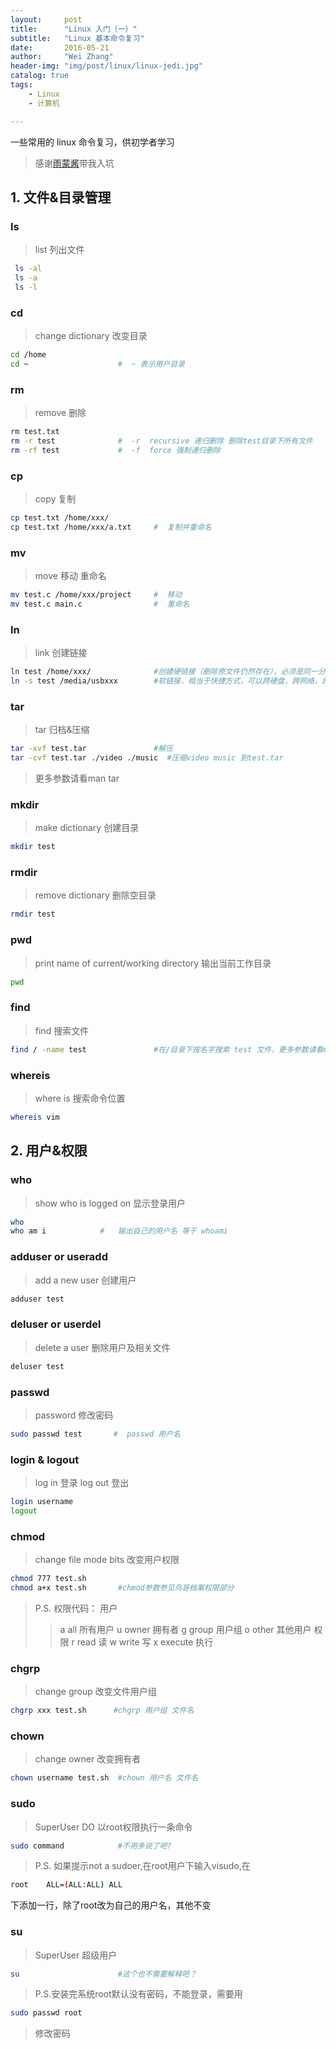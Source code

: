 ```yaml
---
layout:     post
title:      "Linux 入门（一）"
subtitle:   "Linux 基本命令复习"
date:       2016-05-21
author:     "Wei Zhang"
header-img: "img/post/linux/linux-jedi.jpg"
catalog: true
tags:
    - Linux
    - 计算机

---
```


一些常用的 linux 命令复习，供初学者学习

>感谢[雨蒙酱](http://yumengxu.com)带我入坑

## 1. 文件&目录管理 

### ls
>list   列出文件

```bash	
 ls -al                  
 ls -a
 ls -l
```

### cd
>change dictionary 改变目录

```bash	
cd /home
cd ~                    #  ~ 表示用户目录
```

### rm
>remove 删除

```bash	
rm test.txt
rm -r test              #  -r  recursive 递归删除 删除test目录下所有文件
rm -rf test             #  -f  force 强制递归删除
```

### cp
>copy 复制

```bash
cp test.txt /home/xxx/
cp test.txt /home/xxx/a.txt     #  复制并重命名
```	

### mv

>move 移动 重命名

```bash 
mv test.c /home/xxx/project     #  移动
mv test.c main.c                #  重命名
```

### ln

>link 创建链接

```bash
ln test /home/xxx/              #创建硬链接（删除原文件仍然存在），必须是同一分区
ln -s test /media/usbxxx        #软链接，相当于快捷方式，可以跨硬盘，跨网络，原文件删除后失效
```

### tar

>tar 归档&压缩

```bash
tar -xvf test.tar               #解压
tar -cvf test.tar ./video ./music  #压缩video music 到test.tar
```

>更多参数请看man tar

### mkdir
>make dictionary 创建目录

```bash	
mkdir test      
```	

### rmdir
>remove dictionary 删除空目录

```bash	
rmdir test
```	
### pwd
>print name of current/working directory 输出当前工作目录

```bash
pwd
```	

### find
>find 搜索文件

```bash
find / -name test               #在/目录下按名字搜索 test 文件，更多参数请看man find
```

### whereis 
>where is 搜索命令位置

```bash
whereis vim
```

## 2. 用户&权限

### who
>show who is logged on 显示登录用户

```bash
who
who am i            #   输出自己的用户名 等于 whoami
```

### adduser or useradd
>add a new user 创建用户

```bash
adduser test
```

### deluser or userdel
>delete a user  删除用户及相关文件

```bash
deluser test
```	

### passwd

>password 修改密码

```bash
sudo passwd test       #  passwd 用户名
```	

### login & logout 

>log in 登录
>log out 登出

```bash
login username
logout
```	

### chmod
>change file mode bits 改变用户权限

```bash
chmod 777 test.sh 
chmod a+x test.sh       #chmod参数参见鸟哥档案权限部分
```

>P.S. 权限代码：
>用户
>>a all 所有用户
>>u owner 拥有者
>>g group 用户组
>>o other 其他用户
>权限
>>r read 读
>>w write 写
>>x execute 执行

### chgrp
>change group 改变文件用户组

```bash
chgrp xxx test.sh      #chgrp 用户组 文件名
```

### chown
>change owner 改变拥有者

```bash
chown username test.sh  #chown 用户名 文件名
```	

### sudo

>SuperUser DO 以root权限执行一条命令

```bash
sudo command            #不用多说了吧?
```

>P.S. 如果提示not a sudoer,在root用户下输入visudo,在

```bash
root    ALL=(ALL:ALL) ALL
```

下添加一行，除了root改为自己的用户名，其他不变

### su
>SuperUser 超级用户

```bash
su                      #这个也不需要解释吧？
```	

>P.S.安装完系统root默认没有密码，不能登录，需要用

```bash
sudo passwd root
```

>   修改密码


